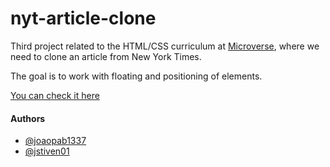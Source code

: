 # nyt-article-clone

Third project related to the HTML/CSS curriculum at [Microverse](https://microverse.org/), where we need to clone an article from New York Times.

The goal is to work with floating and positioning of elements.

[You can check it here](https://joaopab1337.github.io/nyt-article-clone/)

#### Authors

* [@joaopab1337](https://github.com/joaopab1337/)
* [@jstiven01](https://github.com/jstiven01/)
